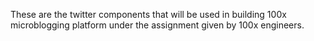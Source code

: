 These are the twitter components that will be used in  building 100x microblogging platform under the assignment given by 100x engineers.
